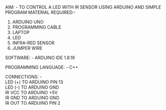 AIM: - TO CONTROL A LED WITH IR SENSOR USING ARDUINO AND SIMPLE PROGRAM
MATERIAL REQUIRED:-
1. ARDUINO UNO
2. PROGRAMMING CABLE
3. LAPTOP
4. LED
5. INFRA-RED SENSOR
6.  JUMPER WIRE

SOFTWARE: - ARDUINO IDE 1.8.19

PROGRAMMING LANGUAGE: - C++

CONNECTIONS: -<br> LED (+) TO ARDUINO PIN 13<br>
                                LED (-) TO ARDUINO GND<br>
   IR VCC TO ARDUINO +5V<br>
   		   IR GND TO ARDUINO GND<br>
   IR OUT TO ARDUINO PIN 2<br>
